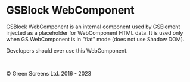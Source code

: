 # GSBlock WebComponent

GSBlock WebComponent is an internal component used by GSElement injected as a placeholder for WebComponent HTML data. It is used only when GS WebComponent is in "flat" mode (does not use Shadow DOM).

Developers should ever use this WebComponent.

<br>

&copy; Green Screens Ltd. 2016 - 2023
